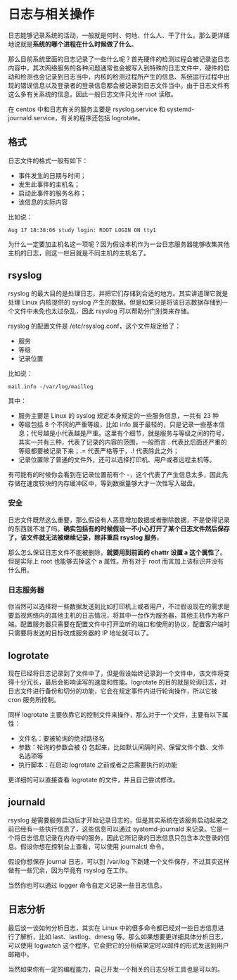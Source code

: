 # 日志与相关操作

日志能够记录系统的活动，一般就是何时、何地、什么人、干了什么。那么更详细地说就是**系统的哪个进程在什么时候做了什么**。

那么目前系统里面的日志记录了一些什么呢？首先硬件的检测过程会被记录盗日志内容中，其次网络服务的各种问题通常也会被写入到特殊的日志文件中，硬件的启动和检测也会记录到日志当中，内核的检测过程所产生的信息、系统运行过程中出现的错误信息以及登录者的登录信息都会被记录到日志文件当中。由于日志文件有这么多有关系统的信息，因此一般日志文件只允许 root 读取。

在 centos 中和日志有关的服务主要是 rsyslog.service 和 systemd-journald.service，有关的程序还包括 logrotate。

## 格式

日志文件的格式一般有如下：

* 事件发生的日期与时间；
* 发生此事件的主机名；
* 启动此事件的服务名称；
* 该信息的实际内容

比如说：

```
Aug 17 18:38:06 study login: ROOT LOGIN ON tty1
```

为什么一定要加主机名这一项呢？因为假设本机作为一台日志服务器能够收集其他主机的日志，则这一栏目就是不同主机的主机名了。

## rsyslog

rsyslog 的最大目的是处理日志，并把它们存储到合适的地方。其实讲道理它就是处理 Linux 内核提供的 syslog 产生的数据。但是如果只是将该日志数据存储到一个文件中未免也太过杂乱，因此 rsyslog 可以帮助分门别类来存储。

rsyslog 的配置文件是 /etc/rsyslog.conf，这个文件规定给了：

* 服务
* 等级
* 记录位置

比如说：

```
mail.info -/var/log/maillog
```

其中：

* 服务主要是 Linux 的 syslog 规定本身规定的一些服务信息，一共有 23 种
* 等级包括 8 个不同的严重等级，比如 info 属于最轻的，只是记录一些基本信息；代号越是小代表越是严重。这里有个细节，就是服务与等级之间的符号，其实一共有三种，代表了记录的内容的范围，一般而言 . 代表比后面还严重的等级都要被记录下来；.= 代表严格等于，.! 代表除此之外；
* 记录位置除了普通的文件外，还可以选择打印机、用户或者远程主机等。

有可能有的时候你会看到在记录位置前有个 -，这个代表了产生信息太多，因此先存储在速度较块的内存缓冲区中，等到数据量够大才一次性写入磁盘。

### 安全

日志文件既然这么重要，那么假设有人恶意增加数据或者删除数据，不是使得记录的东西就不准了吗。**确实包括有的时候假设一不小心打开了某个日志文件然后保存了，该文件就无法被继续记录，除非重启 rsyslog 服务**。

那么怎么保证日志文件不能被删除，**就要用到前面的 chattr 设置 a 这个属性**了。但是实际上 root 也能够去掉这个 a 属性。所有对于 root 而言加上该标识并没有什么用。

### 日志服务器

你当然可以选择将一些数据发送到比如打印机上或者用户，不过假设现在的需求是要监视网络内的其他主机的日志情况，将其中一台作为服务器，其他主机作为客户端。配置服务器只需要在配置文件中打开监听的端口和使用的协议，配置客户端时只需要将发送的目标改成服务器的 IP 地址就可以了。

## logrotate

现在已经将日志记录到了文件中了，但是假设始终记录到一个文件中，该文件将变得十分冗长，最后会影响读写的速度和性能。logrotate 的目的就是轮询日志，对日志文件进行备份和切分的功能，它会在规定事件内进行轮询操作，所以它被 cron 服务所控制。

同样 logrotate 主要依靠它的控制文件来操作，那么对于一个文件，主要有以下属性：

* 文件名：要被轮询的绝对路径名
* 参数：轮询的参数会被 {} 包起来，比如默认间隔时间、保留文件个数、文件名选项等
* 执行脚本：在启动 logrotate 之前或者之后需要执行的功能

更详细的可以直接查看 logrotate 的文件，并且自己尝试修改。

## journald

rsyslog 是需要服务启动后才开始记录日志的，但是其实系统在该服务启动起来之前已经有一些执行信息了，这些信息可以通过 systemd-journald 来记录。它是一个将日志信息记录在内存中的服务，因此它所记录的日志信息只包含本次登录的信息。假设你想在控制台上查看，可以使用 journalctl 命令。

假设你想保存 journal 日志，可以到 /var/log 下新建一个文件保存，不过其实这样做有一些冗余，因为毕竟有 rsyslog 在工作。

当然你也可以通过 logger 命令自定义记录一些日志信息。

## 日志分析

最后谈一谈如何分析日志，其实在 Linux 中的很多命令都已经对一些日志信息进行了解析，比如 last、lastlog、dmesg 等。那么如果想要更详细具体分析日志，可以使用 logwatch 这个程序，它会把它的分析结果定时以邮件的形式发送到用户邮箱中。

当然如果你有一定的编程能力，自己开发一个相关的日志分析工具也是可以的。

